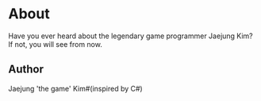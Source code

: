 About
=====

Have you ever heard about the legendary game programmer Jaejung Kim?
If not, you will see from now.

## Author
Jaejung 'the game' Kim#(inspired by C#)

